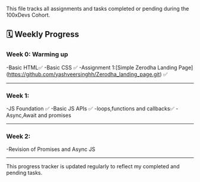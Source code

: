 This file tracks all assignments and tasks completed or pending during the 100xDevs Cohort.

## 🗓 Weekly Progress

### Week 0: Warming up
-Basic HTML✅
-Basic CSS ✅
-Assignment 1:[Simple Zerodha Landing Page] (https://github.com/yashveersinghh/Zerodha_landing_page.git) ✅

---

### Week 1:
-JS Foundation ✅
-Basic JS APIs ✅
-loops,functions and callbacks✅
-Async,Await and promises

---

### Week 2:
-Revision of Promises and Async JS

---

This progress tracker is updated regularly to reflect my completed and pending tasks.
